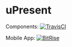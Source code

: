 # uPresent

Components: [![TravisCI](https://travis-ci.org/rajan123456/uPresent.svg?branch=master)](https://travis-ci.org/rajan123456/uPresent.svg?branch=master)

Mobile App: [![BitRise](https://app.bitrise.io/app/94539fb2e1e99188/status.svg?token=UdpO7BVErEwwgVQ-IR-PRQ&branch=master)](https://app.bitrise.io/app/94539fb2e1e99188/status.svg?token=UdpO7BVErEwwgVQ-IR-PRQ&branch=master)

